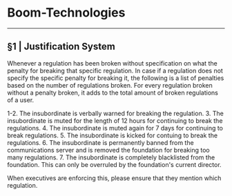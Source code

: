 # Boom-Technologies

----------------------------------------------------------

## §1 | Justification System
Whenever a regulation has been broken without specification on what the penalty for breaking that specific regulation. In case if a regulation does not specify the specific penalty for breaking it, the following is a list of penalties based on the number of regulations broken. For every regulation broken without a penalty broken, it adds to the total amount of broken regulations of a user. 

1-2. The insubordinate is verbally warned for breaking the regulation. 
3. The insubordinate is muted for the length of 12 hours for continuing to break the regulations. 
4. The insubordinate is muted again for 7 days for continuing to break regulations.
5. The insubordinate is kicked for contuing to break the regulations.
6. The insubordinate is permanently banned from the communications server and is removed the foundation for breaking too many regulations. 
7. The insubordinate is completely blacklisted from the foundation. This can only be overruled by the foundation's current director.

When executives are enforcing this, please ensure that they mention which regulation.
